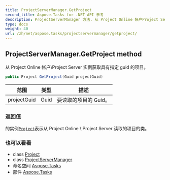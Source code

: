 ```yaml
---
title: ProjectServerManager.GetProject
second_title: Aspose.Tasks for .NET API 参考
description: ProjectServerManager 方法. 从 Project Online 帐户Project Server 实例获取具有指定 guid 的项目
type: docs
weight: 40
url: /zh/net/aspose.tasks/projectservermanager/getproject/
---
```

## ProjectServerManager.GetProject method

从 Project Online 帐户\Project Server 实例获取具有指定 guid 的项目。

```csharp
public Project GetProject(Guid projectGuid)
```

| 范围 | 类型 | 描述 |
| --- | --- | --- |
| projectGuid | Guid | 要读取的项目的 Guid。 |

### 返回值

的实例[`Project`](../../project/)表示从 Project Online \ Project Server 读取的项目的类。

### 也可以看看

* class [Project](../../project/)
* class [ProjectServerManager](../)
* 命名空间 [Aspose.Tasks](../../projectservermanager/)
* 部件 [Aspose.Tasks](../../../)


